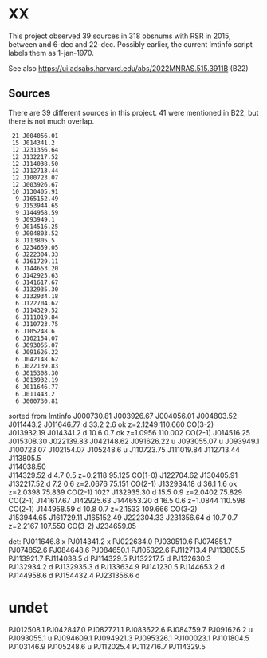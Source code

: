 # XX

This project observed 39 sources in 318 obsnums with RSR in 2015,
between  and 6-dec and 22-dec. Possibly earlier,
the current lmtinfo script labels them as 1-jan-1970.

See also https://ui.adsabs.harvard.edu/abs/2022MNRAS.515.3911B (B22)

## Sources

There are 39 different sources in this project.
41 were mentioned in B22, but there is not much overlap.

     21 J004056.01
     15 J014341.2
     12 J231356.64
     12 J132217.52
     12 J114038.50
     12 J112713.44
     12 J100723.07
     12 J003926.67
     10 J130405.91
      9 J165152.49
      9 J153944.65
      9 J144958.59
      9 J093949.1
      9 J014516.25
      9 J004803.52
      8 J113805.5
      6 J234659.05
      6 J222304.33
      6 J161729.11
      6 J144653.20
      6 J142925.63
      6 J141617.67
      6 J132935.30
      6 J132934.18
      6 J122704.62
      6 J114329.52
      6 J111019.84
      6 J110723.75
      6 J105248.6
      6 J102154.07
      6 J093055.07
      6 J091626.22
      6 J042148.62
      6 J022139.83
      6 J015308.30
      6 J013932.19
      6 J011646.77
      6 J011443.2
      6 J000730.81

sorted from lmtinfo
J000730.81
J003926.67
J004056.01
J004803.52
J011443.2
J011646.77     d 33.2 2.6  ok z=2.1249  110.660 CO(3-2)     
J013932.19
J014341.2      d 10.6  0.7 ok  z=1.0956 110.002 CO(2-1)
J014516.25
J015308.30
J022139.83
J042148.62
J091626.22     u
J093055.07     u
J093949.1
J100723.07
J102154.07
J105248.6      u
J110723.75
J111019.84
J112713.44
J113805.5    
J114038.50    
J114329.52    d 4.7 0.5        z=0.2118     95.125  CO(1-0)
J122704.62
J130405.91
J132217.52    d 7.2 0.6      z=2.0676    75.151 CO(2-1) 
J132934.18    d 36.1 1.6 ok    z=2.0398  75.839 CO(2-1)     102?
J132935.30    d 15.5  0.9     z=2.0402        75.829 CO(2-1)
J141617.67
J142925.63
J144653.20    d 16.5  0.6   z=1.0844   110.598 CO(2-1) 
J144958.59    d 10.8  0.7   z=2.1533   109.666  CO(3-2)   
J153944.65
J161729.11
J165152.49
J222304.33
J231356.64     d 10.7 0.7     z=2.2167     107.550 CO(3-2) 
J234659.05


det:
PJ011646.8  x
PJ014341.2  x
PJ022634.0
PJ030510.6
PJ074851.7
PJ074852.6
PJ084648.6
PJ084650.1
PJ105322.6
PJ112713.4
PJ113805.5
PJ113921.7
PJ114038.5     d
PJ114329.5
PJ132217.5     d
PJ132630.3   
PJ132934.2    d
PJ132935.3    d
PJ133634.9
PJ141230.5
PJ144653.2    d
PJ144958.6    d
PJ154432.4
PJ231356.6    d

# undet
PJ012508.1
PJ042847.0
PJ082721.1
PJ083622.6
PJ084759.7
PJ091626.2    u
PJ093055.1    u
PJ094609.1
PJ094921.3
PJ095326.1
PJ100023.1
PJ101804.5
PJ103146.9
PJ105248.6     u
PJ112025.4
PJ112716.7
PJ114329.5
